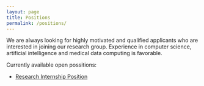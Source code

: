 ```yaml
---
layout: page
title: Positions
permalink: /positions/
---
```


We are always looking for highly motivated and qualified applicants who are 
interested in joining our research group. Experience in computer science, 
artificial intelligence and medical data computing is favorable.  

Currently available open possitions:

<div id='positions'>
    <ul>
        <li><a href="/assets/pdf/MICS-Stage.pdf" target="_blank">Research Internship Position</a></li>
    </ul>
</div>
